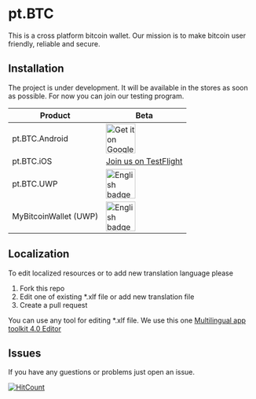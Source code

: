 # pt.BTC
This is a cross platform bitcoin wallet. Our mission is to make bitcoin user friendly, reliable and secure.

## Installation
The project is under development. It will be available in the stores as soon as possible. For now you can join our testing program.

|Product       |Beta      |
|--------------|-----------|
|pt.BTC.Android|<a href='https://play.google.com/store/apps/details?id=net.panteam.pt.BTC&utm_source=Github&pcampaignid=MKT-Other-global-all-co-prtnr-py-PartBadge-Mar2515-1&utm_source=badge&utm_campaign=github&pcampaignid=MKT-Other-global-all-co-prtnr-py-PartBadge-Mar2515-1'><img alt='Get it on Google Play' src='https://play.google.com/intl/en/badges/images/generic/en_badge_web_generic.png' height='60'/></a>|
|pt.BTC.iOS|[Join us on TestFlight](mailto:support@panteam.net)|
|pt.BTC.UWP|<a href='//www.microsoft.com/store/apps/9NRVR5Z2CWHW?ocid=badge'><img src='https://assets.windowsphone.com/85864462-9c82-451e-9355-a3d5f874397a/English_get-it-from-MS_InvariantCulture_Default.png' height='60' alt='English badge'/></a>|
|MyBitcoinWallet (UWP)|<a href='//www.microsoft.com/store/apps/9NQ19N0HH724?ocid=badge'><img src='https://assets.windowsphone.com/85864462-9c82-451e-9355-a3d5f874397a/English_get-it-from-MS_InvariantCulture_Default.png' height='60' alt='English badge'/></a>|

## Localization
To edit localized resources or to add new translation language please 
1. Fork this repo
2. Edit one of existing *.xlf file or add new translation file
3. Create a pull request

You can use any tool for editing *.xlf file. We use this one [Multilingual app toolkit 4.0 Editor](https://developer.microsoft.com/en-us/windows/develop/multilingual-app-toolkit)

## Issues
If you have any guestions or problems just open an issue.

[![HitCount](http://hits.dwyl.io/AdminPanteam/AdminPanteam/pt.BTC.svg)](http://hits.dwyl.io/AdminPanteam/AdminPanteam/pt.BTC)